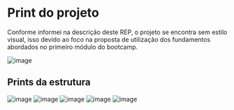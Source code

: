 <H1> Print do projeto </H1>
<P>Conforme informei na descrição deste REP, o projeto se encontra sem estilo visual, isso devido ao foco na proposta de utilização dos fundamentos abordados no primeiro módulo do bootcamp.</P>

![image](https://github.com/user-attachments/assets/49c7ac08-01d1-4236-903a-1c77851bea78)

<H2> Prints da estrutura </H2>  

![image](https://github.com/user-attachments/assets/635f947c-d543-4a66-9953-72a90334ed46)
![image](https://github.com/user-attachments/assets/951e208b-50a4-4a5f-8000-0545cb16b6c2)
![image](https://github.com/user-attachments/assets/da60fbac-9e91-439b-8b08-f91fbedb1f8d)
![image](https://github.com/user-attachments/assets/4435cd77-2117-44be-a811-ed404142f609)
![image](https://github.com/user-attachments/assets/477297d7-e5c4-4136-807b-9acb742c5682)


